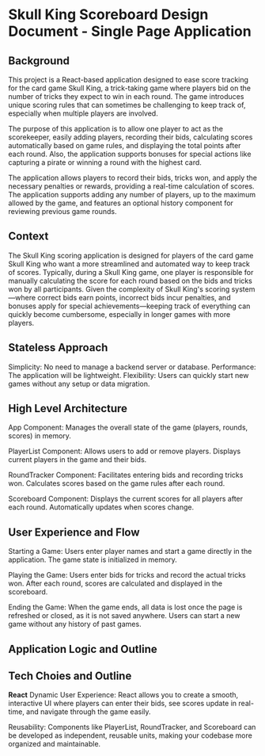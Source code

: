 # Skull King Scoreboard Design Document - Single Page Application

## Background

This project is a React-based application designed to ease score tracking for the card game Skull King, a trick-taking game where players bid on the number of tricks they expect to win in each round. The game introduces unique scoring rules that can sometimes be challenging to keep track of, especially when multiple players are involved.

The purpose of this application is to allow one player to act as the scorekeeper, easily adding players, recording their bids, calculating scores automatically based on game rules, and displaying the total points after each round. Also, the application supports bonuses for special actions like capturing a pirate or winning a round with the highest card.

The application allows players to record their bids, tricks won, and apply the necessary penalties or rewards, providing a real-time calculation of scores. The application supports adding any number of players, up to the maximum allowed by the game, and features an optional history component for reviewing previous game rounds.

## Context

The Skull King scoring application is designed for players of the card game Skull King who want a more streamlined and automated way to keep track of scores. Typically, during a Skull King game, one player is responsible for manually calculating the score for each round based on the bids and tricks won by all participants. Given the complexity of Skull King's scoring system—where correct bids earn points, incorrect bids incur penalties, and bonuses apply for special achievements—keeping track of everything can quickly become cumbersome, especially in longer games with more players.

## Stateless Approach

Simplicity: No need to manage a backend server or database.
Performance: The application will be lightweight.
Flexibility: Users can quickly start new games without any setup or data migration.

## High Level Architecture

App Component:
Manages the overall state of the game (players, rounds, scores) in memory.

PlayerList Component:
Allows users to add or remove players.
Displays current players in the game and their bids.

RoundTracker Component:
Facilitates entering bids and recording tricks won.
Calculates scores based on the game rules after each round.

Scoreboard Component:
Displays the current scores for all players after each round.
Automatically updates when scores change.

## User Experience and Flow

Starting a Game:
Users enter player names and start a game directly in the application.
The game state is initialized in memory.

Playing the Game:
Users enter bids for tricks and record the actual tricks won.
After each round, scores are calculated and displayed in the scoreboard.

Ending the Game:
When the game ends, all data is lost once the page is refreshed or closed, as it is not saved anywhere.
Users can start a new game without any history of past games.

## Application Logic and Outline

## Tech Choies and Outline

**React**
Dynamic User Experience: React allows you to create a smooth, interactive UI where players can enter their bids, see scores update in real-time, and navigate through the game easily.

Reusability: Components like PlayerList, RoundTracker, and Scoreboard can be developed as independent, reusable units, making your codebase more organized and maintainable.
